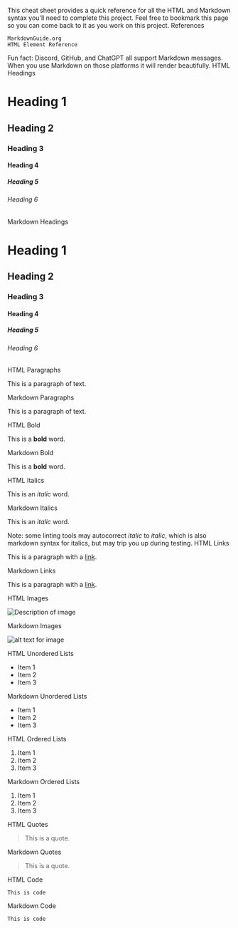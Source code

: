 This cheat sheet provides a quick reference for all the HTML and Markdown syntax you'll need to complete this project. Feel free to bookmark this page so you can come back to it as you work on this project.
References

    MarkdownGuide.org
    HTML Element Reference

Fun fact: Discord, GitHub, and ChatGPT all support Markdown messages. When you use Markdown on those platforms it will render beautifully.
HTML Headings

<h1>Heading 1</h1>
<h2>Heading 2</h2>
<h3>Heading 3</h3>
<h4>Heading 4</h4>
<h5>Heading 5</h5>
<h6>Heading 6</h6>

Markdown Headings

# Heading 1

## Heading 2

### Heading 3

#### Heading 4

##### Heading 5

###### Heading 6

HTML Paragraphs

<p>This is a paragraph of text.</p>

Markdown Paragraphs

This is a paragraph of text.

HTML Bold

<p>This is a <b>bold</b> word.</p>

Markdown Bold

This is a **bold** word.

HTML Italics

<p>This is an <i>italic</i> word.</p>

Markdown Italics

This is an *italic* word.

Note: some linting tools may autocorrect *italic* to _italic_, which is also markdown syntax for italics, but may trip you up during testing.
HTML Links

This is a paragraph with a <a href="https://www.google.com">link</a>.

Markdown Links

This is a paragraph with a [link](https://www.google.com).

HTML Images

<img src="url/of/image.jpg" alt="Description of image">

Markdown Images

![alt text for image](url/of/image.jpg)

HTML Unordered Lists

<ul>
    <li>Item 1</li>
    <li>Item 2</li>
    <li>Item 3</li>
</ul>

Markdown Unordered Lists

* Item 1
* Item 2
* Item 3

HTML Ordered Lists

<ol>
    <li>Item 1</li>
    <li>Item 2</li>
    <li>Item 3</li>
</ol>

Markdown Ordered Lists

1. Item 1
2. Item 2
3. Item 3

HTML Quotes

<blockquote>
    This is a quote.
</blockquote>

Markdown Quotes

> This is a quote.

HTML Code

<code>This is code</code>

Markdown Code

```
This is code
```

